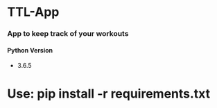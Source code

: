 # TTL-App
### App to keep track of your workouts

#### Python Version
* 3.6.5

# Use: pip install -r requirements.txt